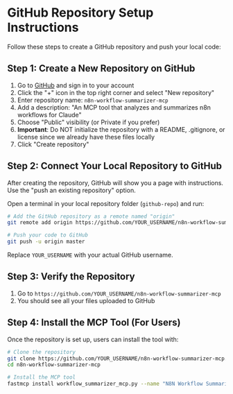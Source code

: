 # GitHub Repository Setup Instructions

Follow these steps to create a GitHub repository and push your local code:

## Step 1: Create a New Repository on GitHub

1. Go to [GitHub](https://github.com/) and sign in to your account
2. Click the "+" icon in the top right corner and select "New repository"
3. Enter repository name: `n8n-workflow-summarizer-mcp`
4. Add a description: "An MCP tool that analyzes and summarizes n8n workflows for Claude"
5. Choose "Public" visibility (or Private if you prefer)
6. **Important**: Do NOT initialize the repository with a README, .gitignore, or license since we already have these files locally
7. Click "Create repository"

## Step 2: Connect Your Local Repository to GitHub

After creating the repository, GitHub will show you a page with instructions. Use the "push an existing repository" option.

Open a terminal in your local repository folder (`github-repo`) and run:

```bash
# Add the GitHub repository as a remote named "origin"
git remote add origin https://github.com/YOUR_USERNAME/n8n-workflow-summarizer-mcp.git

# Push your code to GitHub
git push -u origin master
```

Replace `YOUR_USERNAME` with your actual GitHub username.

## Step 3: Verify the Repository

1. Go to `https://github.com/YOUR_USERNAME/n8n-workflow-summarizer-mcp`
2. You should see all your files uploaded to GitHub

## Step 4: Install the MCP Tool (For Users)

Once the repository is set up, users can install the tool with:

```bash
# Clone the repository
git clone https://github.com/YOUR_USERNAME/n8n-workflow-summarizer-mcp.git
cd n8n-workflow-summarizer-mcp

# Install the MCP tool
fastmcp install workflow_summarizer_mcp.py --name "N8N Workflow Summarizer" -e OPENAI_API_KEY=your_api_key_here
``` 